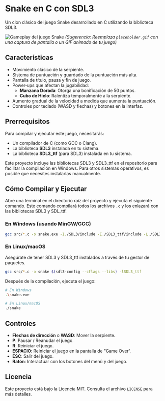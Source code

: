 # Snake en C con SDL3

Un clon clásico del juego Snake desarrollado en C utilizando la biblioteca SDL3.

![Gameplay del juego Snake](placeholder.gif)
*(Sugerencia: Reemplaza `placeholder.gif` con una captura de pantalla o un GIF animado de tu juego)*

## Características

- Movimiento clásico de la serpiente.
- Sistema de puntuación y guardado de la puntuación más alta.
- Pantalla de título, pausa y fin de juego.
- Power-ups que afectan la jugabilidad:
  - **Manzana Dorada**: Otorga una bonificación de 50 puntos.
  - **Cubo de Hielo**: Ralentiza temporalmente a la serpiente.
- Aumento gradual de la velocidad a medida que aumenta la puntuación.
- Controles por teclado (WASD y flechas) y botones en la interfaz.

## Prerrequisitos

Para compilar y ejecutar este juego, necesitarás:

- Un compilador de C (como GCC o Clang).
- La biblioteca **SDL3** instalada en tu sistema.
- La biblioteca **SDL3_ttf** (para SDL3) instalada en tu sistema.

Este proyecto incluye las bibliotecas SDL3 y SDL3_ttf en el repositorio para facilitar la compilación en Windows. Para otros sistemas operativos, es posible que necesites instalarlas manualmente.

## Cómo Compilar y Ejecutar

Abre una terminal en el directorio raíz del proyecto y ejecuta el siguiente comando. Este comando compilará todos los archivos `.c` y los enlazará con las bibliotecas SDL3 y SDL_ttf.

### En Windows (usando MinGW/GCC)

```bash
gcc src/*.c -o snake.exe -I./SDL3/include -I./SDL3_ttf/include -L./SDL3/lib/x64 -L./SDL3_ttf/lib/x64 -lSDL3 -lSDL3_ttf -mwindows
```

### En Linux/macOS

Asegúrate de tener SDL3 y SDL3_ttf instalados a través de tu gestor de paquetes.

```bash
gcc src/*.c -o snake $(sdl3-config --cflags --libs) -lSDL3_ttf
```

Después de la compilación, ejecuta el juego:

```bash
# En Windows
.\snake.exe

# En Linux/macOS
./snake
```

## Controles

- **Flechas de dirección** o **WASD**: Mover la serpiente.
- **P**: Pausar / Reanudar el juego.
- **R**: Reiniciar el juego.
- **ESPACIO**: Reiniciar el juego en la pantalla de "Game Over".
- **ESC**: Salir del juego.
- **Ratón**: Interactuar con los botones del menú y del juego.

## Licencia

Este proyecto está bajo la Licencia MIT. Consulta el archivo `LICENSE` para más detalles.